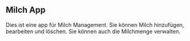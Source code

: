 ## Milch App

Dies ist eine app für Milch Management. Sie können Milch hinzufügen, bearbeiten und löschen. Sie können auch die Milchmenge verwalten.
